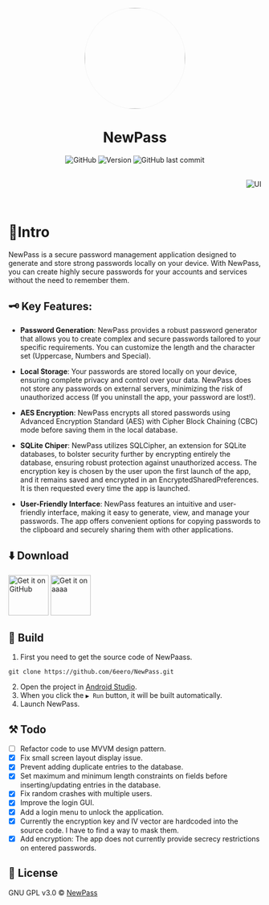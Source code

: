 <div align="center">
    <img width="200" height="200" style="display: block; border: 1px solid #f5f5f5; border-radius: 9999px;" src="https://github.com/6eero/NewPass/assets/114809573/77aeeea8-5440-433b-8621-2a5b54173896">
</div>

<div align="center">
    <h1>NewPass</h1>
</div>

<div align="center">
    <img alt="GitHub" src="https://img.shields.io/github/license/Ashinch/ReadYou?color=D0BCFF&style=flat-square">
    <img alt="Version" src="https://img.shields.io/github/v/release/6eero/NewPass?color=D0BCFF&label=version&style=flat-square">
    <img alt="GitHub last commit" src="https://img.shields.io/github/last-commit/6eero/NewPass?color=D0BCFF&style=flat-square">
</div>

<br>

<p align="right">
   <img src="https://github.com/6eero/NewPass/assets/114809573/da89a98d-585b-443f-a2ee-6fbb592fbad5" title="UI">
</p>

<br>

# 📍Intro
NewPass is a secure password management application designed to generate and store strong passwords locally on your device. With NewPass, you can create highly secure passwords for your accounts and services without the need to remember them.


## 🗝️ Key Features:
- **Password Generation**: NewPass provides a robust password generator that allows you to create complex and secure passwords tailored to your specific requirements. You can customize the length and the character set (Uppercase, Numbers and Special).

- **Local Storage**: Your passwords are stored locally on your device, ensuring complete privacy and control over your data. NewPass does not store any passwords on external servers, minimizing the risk of unauthorized access (If you uninstall the app, your password are lost!).

- **AES Encryption**: NewPass encrypts all stored passwords using Advanced Encryption Standard (AES) with Cipher Block Chaining (CBC) mode before saving them in the local database.

- **SQLite Chiper**: NewPass utilizes SQLCipher, an extension for SQLite databases, to bolster security further by encrypting entirely the database, ensuring robust protection against unauthorized access. The encryption key is chosen by the user upon the first launch of the app, and it remains saved and encrypted in an EncryptedSharedPreferences. It is then requested every time the app is launched. 

- **User-Friendly Interface**: NewPass features an intuitive and user-friendly interface, making it easy to generate, view, and manage your passwords. The app offers convenient options for copying passwords to the clipboard and securely sharing them with other applications.


## ⬇️ Download 
[<img src="https://s1.ax1x.com/2023/01/12/pSu1a36.png" alt="Get it on GitHub" height="80">](https://github.com/6eero/NewPass/releases)
[<img src="https://github.com/6eero/NewPass/assets/114809573/113b2ce8-fd57-490e-bce0-9db1e55f52ba" alt="Get it on aaaa" height="80">](https://apt.izzysoft.de/fdroid/index/apk/com.gero.newpass/)


## 🧱 Build
1. First you need to get the source code of NewPaass.
```
git clone https://github.com/6eero/NewPass.git
```
2. Open the project in [Android Studio](https://developer.android.com/studio).
3. When you click the `▶ Run` button, it will be built automatically.
4. Launch NewPass.
  

## ⚒️ Todo
- [ ] Refactor code to use MVVM design pattern.
- [x] Fix small screen layout display issue.
- [x] Prevent adding duplicate entries to the database.
- [x] Set maximum and minimum length constraints on fields before inserting/updating entries in the database.
- [x] Fix random crashes with multiple users.
- [x] Improve the login GUI.
- [x] Add a login menu to unlock the application.
- [x] Currently the encryption key and IV vector are hardcoded into the source code. I have to find a way to mask them.
- [x] Add encryption: The app does not currently provide secrecy restrictions on entered passwords.

## 📜 License
GNU GPL v3.0 © [NewPass](https://github.com/6eero/NewPass/blob/master/LICENSE)
